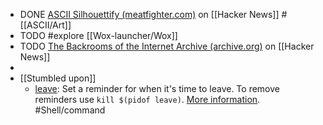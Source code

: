 - DONE [ASCII Silhouettify (meatfighter.com)](https://news.ycombinator.com/item?id=40610641) on [[Hacker News]] #[[ASCII/Art]]
- TODO #explore [[Wox-launcher/Wox]]
- TODO [The Backrooms of the Internet Archive (archive.org)](https://news.ycombinator.com/item?id=40618079) on [[Hacker News]]
-
- [[Stumbled upon]]
	- [leave](https://command-not-found.com/leave): Set a reminder for when it's time to leave. To remove reminders use `kill $(pidof leave)`. [More information](https://www.freebsd.org/cgi/man.cgi?query=leave). #Shell/command